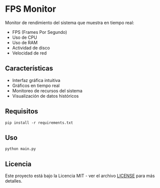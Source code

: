 # FPS Monitor

Monitor de rendimiento del sistema que muestra en tiempo real:
- FPS (Frames Por Segundo)
- Uso de CPU
- Uso de RAM
- Actividad de disco
- Velocidad de red

## Características

- Interfaz gráfica intuitiva
- Gráficos en tiempo real
- Monitoreo de recursos del sistema
- Visualización de datos históricos

## Requisitos

```
pip install -r requirements.txt
```

## Uso

```
python main.py
```

## Licencia

Este proyecto está bajo la Licencia MIT - ver el archivo [LICENSE](LICENSE) para más detalles.